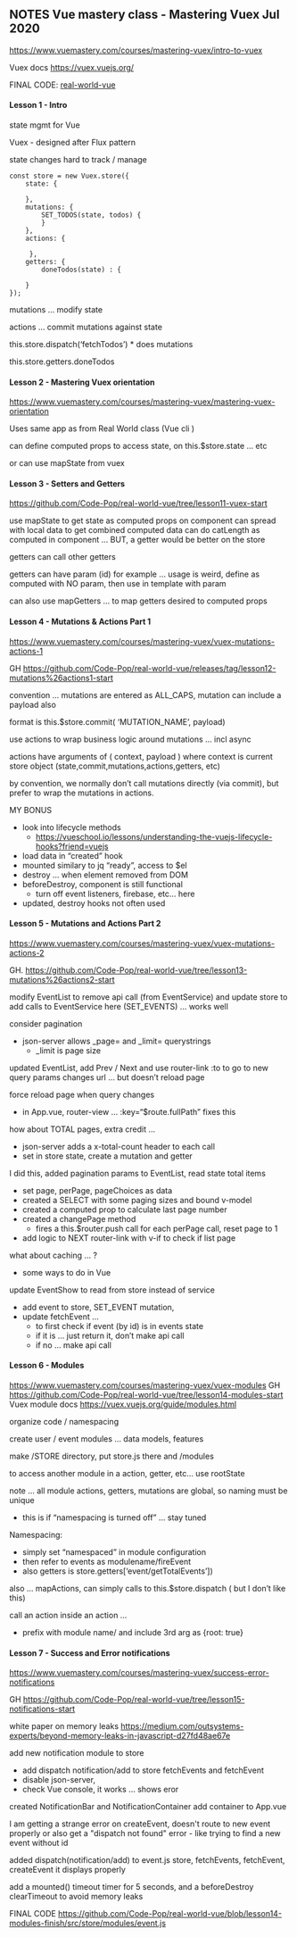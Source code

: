 ## NOTES Vue mastery class - Mastering Vuex   Jul 2020

https://www.vuemastery.com/courses/mastering-vuex/intro-to-vuex

Vuex docs   https://vuex.vuejs.org/

FINAL CODE:
[real-world-vue](https://github.com/Code-Pop/real-world-vue/blob/lesson14-modules-finish/src/store/modules/event.js)

#### Lesson 1 - Intro

state mgmt for Vue

Vuex - designed after Flux pattern

state changes hard to track / manage

```vuejs
const store = new Vuex.store({
	state: {

	},
	mutations: {
		SET_TODOS(state, todos) {
		}
	},
	actions: {

	 },
	getters: {
		doneTodos(state) : {

	}
});
```

mutations … modify state

actions … commit mutations against state

this.store.dispatch(‘fetchTodos’)
	* does mutations

this.store.getters.doneTodos

#### Lesson 2 - Mastering Vuex orientation

https://www.vuemastery.com/courses/mastering-vuex/mastering-vuex-orientation

Uses same app as from Real World class  (Vue cli )

can define computed props to access state, on this.$store.state … etc

or can use mapState from vuex 

#### Lesson 3 - Setters and Getters

https://github.com/Code-Pop/real-world-vue/tree/lesson11-vuex-start

use mapState to get state as computed props on component
can spread with local data to get combined computed data
can do catLength as computed in component
… BUT, a getter would be better on the store

getters can call other getters

getters can have param (id) for example … 
usage is weird, define as computed with NO param, then use in template with param

can also use mapGetters … to map getters desired to computed props


#### Lesson 4 - Mutations & Actions Part 1

https://www.vuemastery.com/courses/mastering-vuex/vuex-mutations-actions-1

GH https://github.com/Code-Pop/real-world-vue/releases/tag/lesson12-mutations%26actions1-start

convention … mutations are entered as ALL_CAPS, 
mutation can include a payload also

format is this.$store.commit( ‘MUTATION_NAME’, payload)

use actions to wrap business logic around mutations … incl async

actions have arguments of ( context, payload )
where context is current store object (state,commit,mutations,actions,getters, etc)

by convention, we normally don’t call mutations directly (via commit), but prefer to wrap
the mutations in actions.


MY BONUS
* look into lifecycle methods
    * https://vueschool.io/lessons/understanding-the-vuejs-lifecycle-hooks?friend=vuejs
* load data in “created” hook
* mounted similary to jq “ready”, access to $el 
* destroy … when element removed from DOM
* beforeDestroy, component is still functional 
    * turn off event listeners, firebase, etc… here
* updated, destroy hooks not often used

#### Lesson 5 - Mutations and Actions Part 2

https://www.vuemastery.com/courses/mastering-vuex/vuex-mutations-actions-2

GH.  https://github.com/Code-Pop/real-world-vue/tree/lesson13-mutations%26actions2-start

modify EventList to remove api call (from EventService) and update store to add 
calls to EventService here (SET_EVENTS)
… works well 

consider pagination
* json-server allows _page= and _limit= querystrings
    * _limit is page size

updated EventList, add Prev / Next and use router-link :to to go to new query params
changes url … but doesn’t reload page

force reload page when query changes 
* in App.vue, router-view … :key=“$route.fullPath”  fixes this

how about TOTAL pages, extra credit …
* json-server adds a x-total-count header to each call
* set in store state, create a mutation and getter

I did this, added pagination params to EventList, read state total items
* set page, perPage, pageChoices as data
* created a SELECT with some paging sizes and bound v-model
* created a computed prop to calculate last page number
* created a changePage  method
    * fires a this.$router.push call for each perPage call, reset page to 1
* add logic to NEXT router-link with v-if to check if list page

what about caching … ?
* some ways to do in Vue

update EventShow to read from store instead of service
* add event to store, SET_EVENT mutation, 
* update fetchEvent …
    * to first check if event (by id) is in events state
    * if it is … just return it, don’t make api call
    * if no … make api call


#### Lesson 6 - Modules

https://www.vuemastery.com/courses/mastering-vuex/vuex-modules
GH   https://github.com/Code-Pop/real-world-vue/tree/lesson14-modules-start
Vuex module docs   https://vuex.vuejs.org/guide/modules.html

organize code / namespacing

create user / event modules … data models, features

make /STORE directory, put store.js there and /modules

to access another module in a action, getter, etc… use rootState 

note … all module actions, getters, mutations are global, so naming must be unique 
* this is if “namespacing is turned off” … stay tuned

Namespacing:
* simply set “namespaced” in module configuration
* then refer to events as modulename/fireEvent
* also getters is store.getters[‘event/getTotalEvents’])

also … mapActions, can simply calls to this.$store.dispatch ( but I don’t like this)

call an action inside an action … 
* prefix with module name/ and include 3rd arg as {root: true}

#### Lesson 7 - Success and Error notifications

https://www.vuemastery.com/courses/mastering-vuex/success-error-notifications

GH https://github.com/Code-Pop/real-world-vue/tree/lesson15-notifications-start

white paper on memory leaks https://medium.com/outsystems-experts/beyond-memory-leaks-in-javascript-d27fd48ae67e

add new notification module to store
 * add dispatch notification/add to store fetchEvents and fetchEvent
 * disable json-server, 
 * check Vue console, it works ... shows eror
 
created NotificationBar and NotificationContainer
add container to App.vue

I am getting a strange error on createEvent, doesn't route to new event properly or
also get a "dispatch not found" error - like trying to find a new event without id

added dispatch(notification/add) to event.js store, fetchEvents, fetchEvent, createEvent
it displays properly

add a mounted() timeout timer for 5 seconds, and a beforeDestroy clearTimeout to avoid
memory leaks

FINAL CODE 
https://github.com/Code-Pop/real-world-vue/blob/lesson14-modules-finish/src/store/modules/event.js










